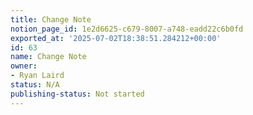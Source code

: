 ```yaml
---
title: Change Note
notion_page_id: 1e2d6625-c679-8007-a748-eadd22c6b0fd
exported_at: '2025-07-02T18:38:51.284212+00:00'
id: 63
name: Change Note
owner:
- Ryan Laird
status: N/A
publishing-status: Not started
---
```


